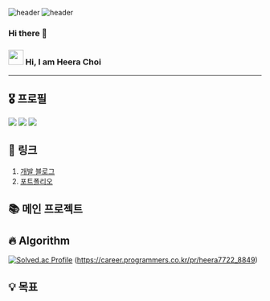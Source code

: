 ![header](https://capsule-render.vercel.app/api?type=waving&color=auto&height=300&section=header&text=Hi!%👋%I%AM%HEERA%CHOI&fontSize=60)
![header](https://capsule-render.vercel.app/api?type=waving&color=auto&height=300&section=header&text=Hi!%I%AM%HEERA&fontSize=90)


### Hi there 👋

<!--
**heerachoi/heerachoi** is a ✨ _special_ ✨ repository because its `README.md` (this file) appears on your GitHub profile.

Here are some ideas to get you started:

- 🔭 I’m currently working on ...
- 🌱 I’m currently learning ...
- 👯 I’m looking to collaborate on ...
- 🤔 I’m looking for help with ...
- 💬 Ask me about ...
- 📫 How to reach me: ...
- 😄 Pronouns: ...
- ⚡ Fun fact: ...
-->


### <img src="https://raw.githubusercontent.com/MartinHeinz/MartinHeinz/master/wave.gif" width="30px"> Hi, I am Heera Choi

-----

## 🎖️ 프로필
![](http://github-profile-summary-cards.vercel.app/api/cards/profile-details?username=heerachoi&theme=dracula)
![](http://github-profile-summary-cards.vercel.app/api/cards/most-commit-language?username=heerachoi&theme=dracula)
![](http://github-profile-summary-cards.vercel.app/api/cards/productive-time?username=heerachoi&theme=dracula&utcOffset=8)


## 🔗 링크

1. [개발 블로그](https://codesign.tistory.com/)
2. [포트폴리오](https://heerachoi-portfolio.netlify.app/)



## 📚 메인 프로젝트




## 🔥 Algorithm
[![Solved.ac Profile](http://mazassumnida.wtf/api/v2/generate_badge?boj=heera7722)](https://solved.ac/heera7722/)
(https://career.programmers.co.kr/pr/heera7722_8849)

## 💡 목표

